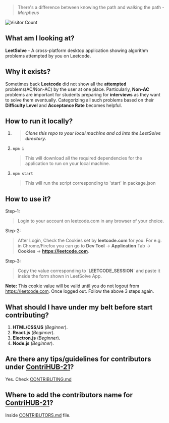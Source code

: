 > There's a difference between knowing the path and walking the path - *Morpheus*

![Visitor Count](https://profile-counter.glitch.me/ankitsangwan1999/count.svg)

## What am I looking at?
**LeetSolve** - A cross-platform desktop application showing algorithm problems attempted by you on Leetcode.

## Why it exists?
Sometimes back **Leetcode** did not show all the **attempted** problems(AC/Non-AC) by the user at one place. Particularly, **Non-AC** problems are important for students preparing for **interviews** as they want to solve them eventually. Categorizing all such problems based on their **Difficulty Level** and **Acceptance Rate** becomes helpful. 


## How to run it locally?
1. > ***Clone this repo to your local machine and cd into the LeetSolve directory.***
2.     npm i
   > This will download all the required dependencies for the application to run on your local machine.
3.     npm start
   > This will run the script corresponding to 'start' in package.json

## How to use it?
Step-1:
> Login to your account on leetcode.com in any browser of your choice.

Step-2:
> After Login, Check the Cookies set by **leetcode.com** for you.
For e.g. in Chrome/Firefox you can go to **Dev Tool** -> **Application** Tab -> **Cookies** -> **https://leetcode.com**.

Step-3:
> Copy the value corresponding to '**LEETCODE_SESSION**' and paste it inside the form shown in LeetSolve App.

**Note:** This cookie value will be valid until you do not logout from https://leetcode.com. Once logged out. Follow the above 3 steps again.

## What should I have under my belt before start contributing?
1. **HTML/CSS/JS** (*Beginner*).
2. **React.js** (*Beginner*).
3. **Electron.js** (*Beginner*).
4. **Node.js** (*Beginner*).

## Are there any tips/guidelines for contributors under [ContriHUB-21](http://contrihub21.herokuapp.com/)?
Yes. Check [CONTRIBUTING.md](CONTRIBUTING.md)

## Where to add the contributors name for [ContriHUB-21](http://contrihub21.herokuapp.com/)?
Inside [CONTRIBUTORS.md](CONTRIBUTORS.md) file.
